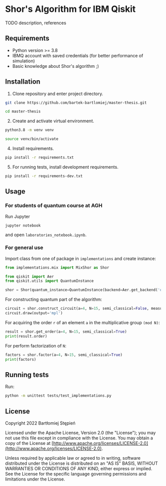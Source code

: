 # Shor's Algorithm for IBM Qiskit

TODO description, references

## Requirements

* Python version >= 3.8
* IBMQ account with saved credentials (for better performance of simulation)  
* Basic knowledge about Shor's algorithm ;)

## Installation

1. Clone repository and enter project directory.
```bash
git clone https://github.com/bartek-bartlomiej/master-thesis.git

cd master-thesis
```

2. Create and activate virtual environment.

```bash
python3.8 -m venv venv

source venv/bin/activate
```

4. Install requirements.

```bash
pip install -r requirements.txt
```

5. For running tests, install development requirements.

```bash
pip install -r requirements-dev.txt
```

## Usage

### For students of quantum course at AGH

Run Jupyter

```bash
jupyter notebook
```

and open `laboratories_notebook.ipynb`.

### For general use

Import class from one of package in `implementations` and create instance:

```python
from implementations.mix import MixShor as Shor

from qiskit import Aer
from qiskit.utils import QuantumInstance

shor = Shor(quantum_instance=QuantumInstance(backend=Aer.get_backend('qasm_simulator')))
```

For constructing quantum part of the algorithm:
```python
circuit = shor.construct_circuit(a=4, N=15, semi_classical=False, measurement=True)
circuit.draw(output='mpl')
```

For acquiring the order `r` of an element `a` in the multiplicative group `(mod N)`:
```python
result = shor.get_order(a=4, N=15, semi_classical=True)
print(result.order)
```

For perform factorization of `N`:
```python
factors = shor.factor(a=4, N=15, semi_classical=True)
print(factors)
```

## Running tests

Run:
```bash
python -m unittest tests/test_implementations.py
```

## License
Copyright 2022 Bartłomiej Stępień

Licensed under the Apache License, Version 2.0 (the "License");
you may not use this file except in compliance with the License.
You may obtain a copy of the License at [http://www.apache.org/licenses/LICENSE-2.0](http://www.apache.org/licenses/LICENSE-2.0).

Unless required by applicable law or agreed to in writing, software
distributed under the License is distributed on an "AS IS" BASIS,
WITHOUT WARRANTIES OR CONDITIONS OF ANY KIND, either express or implied.
See the License for the specific language governing permissions and
limitations under the License.
